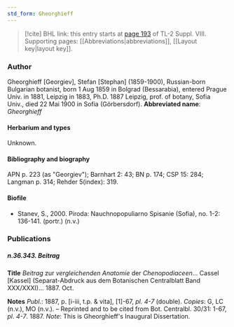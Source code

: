 ```yaml
---
std_form: Gheorghieff
---
```


> [!cite] BHL link: this entry starts at [page 193](https://www.biodiversitylibrary.org/page/33258671) of TL-2 Suppl. VIII.
> Supporting pages: [[Abbreviations|abbreviations]], [[Layout key|layout key]].

### Author

Gheorghieff \[Georgiev\], Stefan \[Stephan\] (1859-1900), Russian-born Bulgarian botanist, born 1 Aug 1859 in Bolgrad (Bessarabia), entered Prague Univ. in 1881, Leipzig in 1883, Ph.D. 1887 Leipzig, prof. of botany, Sofia Univ., died 22 Mai 1900 in Sofia (Görbersdorf). 
**Abbreviated name**: *Gheorghieff*

#### Herbarium and types

Unknown.

#### Bibliography and biography

APN p. 223 (as "Georgiev"); Barnhart 2: 43; BN p. 174; CSP 15: 284; Langman p. 314; Rehder 5(index): 319.

#### Biofile

- Stanev, S., 2000. Piroda: Nauchnopopuliarno Spisanie (Sofia), no. 1-2: 136-141. (portr.) (n.v.)

### Publications

##### n.36.343. Beitrag

**Title**
*Beitrag* zur *vergleichenden Anatomie* der *Chenopodiaceen*... Cassel \[Kassel\] (Separat-Abdruck aus dem Botanischen Centralblatt Band XXX/XXXI)... 1887. Oct.

**Notes**
*Publ*.: 1887, p. \[i-iii, t.p. & vita\], \[1\]-67, *pl. 4-7* (double). *Copies*: G, LC (n.v.), MO (n.v.). – Reprinted and to be cited from Bot. Centralbl. 30/31: 1-67, *pl*. *4-7*. 1887.
*Note*: This is Gheorghieff's Inaugural Dissertation.

